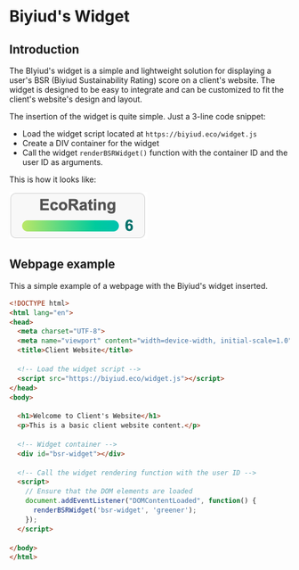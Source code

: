 # Biyiud's Widget
## Introduction
The BIyiud's widget is a simple and lightweight solution for displaying a user's BSR (Biyiud Sustainability Rating) score on a client's website. The widget is designed to be easy to integrate and can be customized to fit the client's website's design and layout.

The insertion of the widget is quite simple. Just a 3-line code snippet:
- Load the widget script located at `https://biyiud.eco/widget.js`
- Create a DIV container for the widget
- Call the widget `renderBSRWidget()` function with the container ID and the user ID as arguments.

This is how it looks like:

![EcoRating](./src/widget-example.png)

## Webpage example
This a simple example of a webpage with the Biyiud's widget inserted.
```html
<!DOCTYPE html>
<html lang="en">
<head>
  <meta charset="UTF-8">
  <meta name="viewport" content="width=device-width, initial-scale=1.0">
  <title>Client Website</title>

  <!-- Load the widget script -->
  <script src="https://biyiud.eco/widget.js"></script>
</head>
<body>

  <h1>Welcome to Client's Website</h1>
  <p>This is a basic client website content.</p>

  <!-- Widget container -->
  <div id="bsr-widget"></div>

  <!-- Call the widget rendering function with the user ID -->
  <script>
    // Ensure that the DOM elements are loaded
    document.addEventListener("DOMContentLoaded", function() {
      renderBSRWidget('bsr-widget', 'greener');
    });
  </script>

</body>
</html>
```
